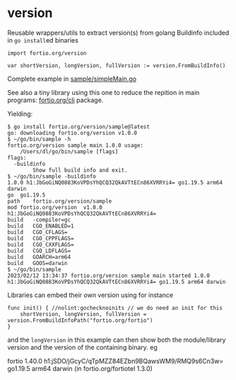 # version
Reusable wrappers/utils to extract version(s) from golang Buildinfo included in `go install`ed binaries

```golang
import fortio.org/version

var shortVersion, longVersion, fullVersion := version.FromBuildInfo()
```

Complete example in [sample/simpleMain.go](sample/simpleMain.go)

See also a tiny library using this one to reduce the repition in main programs: [fortio.org/cli](https://github.com/fortio/cli#cli) package.

Yielding:
```shell
$ go install fortio.org/version/sample@latest
go: downloading fortio.org/version v1.0.0
$ ~/go/bin/sample -h
fortio.org/version sample main 1.0.0 usage:
	/Users/dl/go/bin/sample [flags]
flags:
  -buildinfo
    	Show full build info and exit.
$ ~/go/bin/sample -buildinfo
1.0.0 h1:JbGoGiNQ0883KoVPDsYhQCQ32QkAVTtECn86XVRRYi4= go1.19.5 arm64 darwin
go	go1.19.5
path	fortio.org/version/sample
mod	fortio.org/version	v1.0.0	h1:JbGoGiNQ0883KoVPDsYhQCQ32QkAVTtECn86XVRRYi4=
build	-compiler=gc
build	CGO_ENABLED=1
build	CGO_CFLAGS=
build	CGO_CPPFLAGS=
build	CGO_CXXFLAGS=
build	CGO_LDFLAGS=
build	GOARCH=arm64
build	GOOS=darwin
$ ~/go/bin/sample
2023/02/12 13:34:37 fortio.org/version sample main started 1.0.0 h1:JbGoGiNQ0883KoVPDsYhQCQ32QkAVTtECn86XVRRYi4= go1.19.5 arm64 darwin
```

Libraries can embed their own version using for instance
```golang
func init() { //nolint:gochecknoinits // we do need an init for this
	shortVersion, longVersion, fullVersion = version.FromBuildInfoPath("fortio.org/fortio")
}
```

and the `longVersion` in this example can then show both the module/library version and the version of the containing binary. eg

fortio 1.40.0 h1:jSDO/jGcyC/qTpMZZ84EZbn9BQawsWM9/RMQ9s6Cn3w= go1.19.5 arm64 darwin (in fortio.org/fortiotel 1.3.0)
